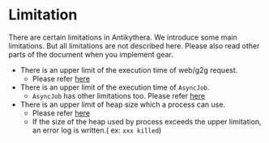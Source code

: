 # Limitation

There are certain limitations in Antikythera.
We introduce some main limitations. But all limitations are not described here. Please also read other parts of the document when you implement gear.

* There is an upper limit of the execution time of web/g2g request.
  * Please refer [here](https://hexdocs.pm/antikythera/development_environment.html#environment-variables-to-tweak-behavior-of-antikythera)
* There is an upper limit of the execution time of `AsyncJob`.
  * `AsyncJob` has other limitations too. Please refer [here](https://hexdocs.pm/antikythera/Antikythera.AsyncJob.html#module-registering-jobs)
* There is an upper limit of heap size which a process can use.
  * Please refer [here](https://hexdocs.pm/antikythera/development_environment.html#environment-variables-to-tweak-behavior-of-antikythera)
  * If the size of the heap used by process exceeds the upper limitation, an error log is written.( ex: `xxx killed`)
